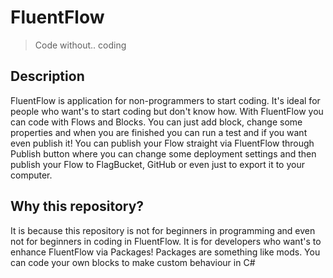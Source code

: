 # FluentFlow
> Code without.. coding
## Description
FluentFlow is application for non-programmers to start coding.
It's ideal for people who want's to start coding but don't know how.
With FluentFlow you can code with Flows and Blocks.
You can just add block, change some properties and when you are finished you can run a test and if you want even publish it!
You can publish your Flow straight via FluentFlow through Publish button where you can change some deployment settings and then publish your Flow to FlagBucket, GitHub or even just to export it to your computer.
## Why this repository?
It is because this repository is not for beginners in programming and even not for beginners in coding in FluentFlow. It is for developers who want's to enhance FluentFlow via Packages! 
Packages are something like mods. You can code your own blocks to make custom behaviour in C#
